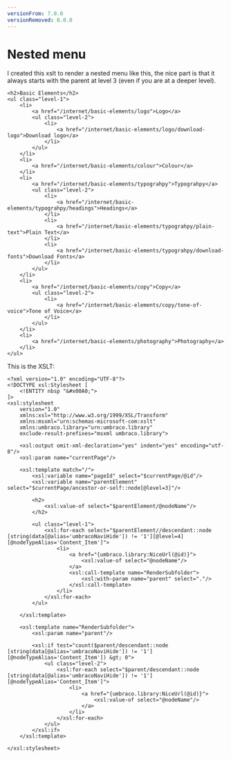 ```yaml
---
versionFrom: 7.0.0
versionRemoved: 8.0.0
---
```


# Nested menu
I created this xslt to render a nested menu like this, the nice part is that it always starts with the parent at level 3 (even if you are at a deeper level).

    <h2>Basic Elements</h2>
    <ul class="level-1">
        <li>
            <a href="/internet/basic-elements/logo">Logo</a>
            <ul class="level-2">
                <li>
                    <a href="/internet/basic-elements/logo/download-logo">Download logo</a>
                </li>
            </ul>
        </li>
        <li>
            <a href="/internet/basic-elements/colour">Colour</a>
        </li>
        <li>
            <a href="/internet/basic-elements/typograhpy">Typograhpy</a>
            <ul class="level-2">
                <li>
                    <a href="/internet/basic-elements/typograhpy/headings">Headings</a>
                </li>
                <li>
                    <a href="/internet/basic-elements/typograhpy/plain-text">Plain Text</a>
                </li>
                <li>
                    <a href="/internet/basic-elements/typograhpy/download-fonts">Download Fonts</a>
                </li>
            </ul>
        </li>
        <li>
            <a href="/internet/basic-elements/copy">Copy</a>
            <ul class="level-2">
                <li>
                    <a href="/internet/basic-elements/copy/tone-of-voice">Tone of Voice</a>
                </li>
            </ul>
        </li>
        <li>
            <a href="/internet/basic-elements/photography">Photography</a>
        </li>
    </ul>

This is the XSLT:

    <?xml version="1.0" encoding="UTF-8"?>
    <!DOCTYPE xsl:Stylesheet [
        <!ENTITY nbsp "&#x00A0;">
    ]>
    <xsl:stylesheet
        version="1.0"
        xmlns:xsl="http://www.w3.org/1999/XSL/Transform"
        xmlns:msxml="urn:schemas-microsoft-com:xslt"
        xmlns:umbraco.library="urn:umbraco.library"
        exclude-result-prefixes="msxml umbraco.library">

        <xsl:output omit-xml-declaration="yes" indent="yes" encoding="utf-8"/>
        <xsl:param name="currentPage"/>

        <xsl:template match="/">
            <xsl:variable name="pageId" select="$currentPage/@id"/>
            <xsl:variable name="parentElement" select="$currentPage/ancestor-or-self::node[@level=3]"/>

            <h2>
                <xsl:value-of select="$parentElement/@nodeName"/>
            </h2>

            <ul class="level-1">
                <xsl:for-each select="$parentElement//descendant::node [string(data[@alias='umbracoNaviHide']) != '1'][@level=4][@nodeTypeAlias='Content_Item']">
                    <li>
                        <a href="{umbraco.library:NiceUrl(@id)}">
                            <xsl:value-of select="@nodeName"/>
                        </a>
                        <xsl:call-template name="RenderSubfolder">
                            <xsl:with-param name="parent" select="."/>
                        </xsl:call-template>
                    </li>
                </xsl:for-each>
            </ul>

        </xsl:template>

        <xsl:template name="RenderSubfolder">
            <xsl:param name="parent"/>

            <xsl:if test="count($parent/descendant::node [string(data[@alias='umbracoNaviHide']) != '1'][@nodeTypeAlias='Content_Item']) &gt; 0">
                <ul class="level-2">
                    <xsl:for-each select="$parent/descendant::node [string(data[@alias='umbracoNaviHide']) != '1'][@nodeTypeAlias='Content_Item']">
                        <li>
                            <a href="{umbraco.library:NiceUrl(@id)}">
                                <xsl:value-of select="@nodeName"/>
                            </a>
                        </li>
                    </xsl:for-each>
                </ul>
            </xsl:if>
        </xsl:template>

    </xsl:stylesheet>
